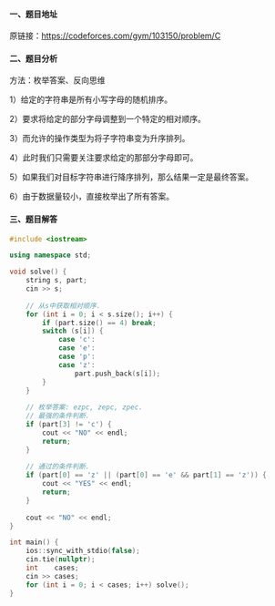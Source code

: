 #### 一、题目地址

原链接：https://codeforces.com/gym/103150/problem/C

#### 二、题目分析

方法：枚举答案、反向思维

1）给定的字符串是所有小写字母的随机排序。

2）要求将给定的部分字母调整到一个特定的相对顺序。

3）而允许的操作类型为将子字符串变为升序排列。

4）此时我们只需要关注要求给定的那部分字母即可。

5）如果我们对目标字符串进行降序排列，那么结果一定是最终答案。

6）由于数据量较小，直接枚举出了所有答案。

#### 三、题目解答

```cpp
#include <iostream>

using namespace std;

void solve() {
    string s, part;
    cin >> s;
    
    // 从s中获取相对顺序.
    for (int i = 0; i < s.size(); i++) {
        if (part.size() == 4) break;
        switch (s[i]) {
            case 'c':
            case 'e':
            case 'p':
            case 'z':
                part.push_back(s[i]);
        }
    }
    
    // 枚举答案: ezpc, zepc, zpec.
    // 最强的条件判断.
    if (part[3] != 'c') {
        cout << "NO" << endl;
        return;
    }
    
    // 通过的条件判断.
    if (part[0] == 'z' || (part[0] == 'e' && part[1] == 'z')) {
        cout << "YES" << endl;
        return;
    }
    
    cout << "NO" << endl;
}

int main() {
    ios::sync_with_stdio(false);
    cin.tie(nullptr);
    int    cases;
    cin >> cases;
    for (int i = 0; i < cases; i++) solve();
}
```
